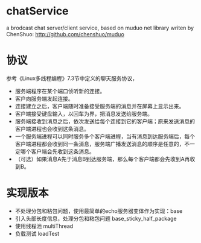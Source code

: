 # chatService

a brodcast chat server/client service, based on muduo net library writen by ChenShuo: http://github.com/chenshuo/muduo

# 协议

参考《Linux多线程编程》7.3节中定义的聊天服务协议，

- 服务端程序在某个端口侦听新的连接。
- 客户向服务端发起连接。
- 连接建立之后，客户端随时准备接受服务端的消息并在屏幕上显示出来。
- 客户端接受键盘输入，以回车为界，把消息发送给服务端。
- 服务端接收到消息之后，依次发送给每个连接到它的客户端；原来发送消息的客户端进程也会收到这条消息。
- 一个服务端进程可以同时服务多个客户端进程，当有消息到达服务端后，每个客户端进程都会收到同一条消息，服务端广播发送消息的顺序是任意的，不一定哪个客户端会先收到这条消息。
- （可选）如果消息A先于消息B到达服务端，那么每个客户端都会先收到A再收到B。

# 实现版本

- 不处理分包和粘包问题，使用最简单的echo服务器变体作为实现：base
- 引入头部长度信息，处理分包和粘包问题  base_sticky_half_package
- 使用线程池    multiThread
- 负载测试      loadTest



